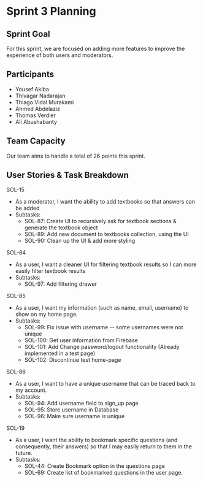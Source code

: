 # Sprint 3 Planning

## Sprint Goal

For this sprint, we are focused on adding more features to improve the experience of both users and moderators.

## Participants

- Yousef Akiba
- Thivagar Nadarajan
- Thiago Vidal Murakami
- Ahmed Abdelaziz
- Thomas Verdier
- Ali Abushabanty

## Team Capacity

Our team aims to handle a total of 26 points this sprint.

## User Stories & Task Breakdown

SOL-15
- As a moderator, I want the ability to add textbooks so that answers can be added
- Subtasks:
	- SOL-87: Create UI to recursively ask for textbook sections & generate the textbook object
	- SOL-89: Add new document to textbooks collection, using the UI
	- SOL-90: Clean up the UI & add more styling

SOL-84
- As a user, I want a cleaner UI for filtering textbook results so I can more easily filter textbook results
- Subtasks:
	- SOL-97: Add filtering drawer

SOL-85
- As a user, I want my information (such as name, email, username) to show on my home page.
- Subtasks:
	- SOL-99: Fix issue with username -- some usernames were not unique
	- SOL-100: Get user information from Firebase
	- SOL-101: Add Change password/logout functionality (Already implemented in a test page)
	- SOL-102: Discontinue test home-page

SOL-86
- As a user, I want to have a unique username that can be traced back to my account.
- Subtasks:
	- SOL-94: Add username field to sign_up page
	- SOL-95: Store username in Database
	- SOL-96: Make sure username is unique

SOL-19
- As a user, I want the ability to bookmark specific questions (and consequently, their answers) so that I may easily return to them in the future.
- Subtasks:
	- SOL-44: Create Bookmark option in the questions page
	- SOL-69: Create list of bookmarked questions in the user page.
